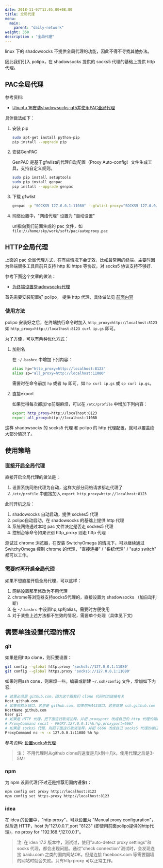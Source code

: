```yaml
---
date: 2018-11-07T13:05:00+08:00
title: 全局代理
menu:
  main:
    parent: "daily-network"
weight: 350
description : "全局代理"
---
```


linux 下的 shadowsocks 不提供全局代理的功能，因此不得不寻找其他办法。

因此我们引入 polipo，在 shadowsocks 提供的 socks5 代理的基础上提供 http 代理。

## PAC全局代理

参考资料:

- [Ubuntu 16安装shadowsocks-qt5并使用PAC全局代理](https://www.litcc.com/2016/12/29/Ubuntu16-shadowsocks-pac/)

具体做法如下：

1. 安装 pip

	```bash
	sudo apt-get install python-pip
	pip install --upgrade pip
	```

2. 安装GenPAC

	GenPAC 是基于gfwlist的代理自动配置（Proxy Auto-config）文件生成工具，支持自定义规则。

	```bash
	sudo pip install setuptools
	sudo pip install genpac
	pip install --upgrade genpac
	```

3. 下载 gfwlist

	```bash
	genpac -p "SOCKS5 127.0.0.1:11080" --gfwlist-proxy="SOCKS5 127.0.0.1:11080" --gfwlist-url=https://raw.githubusercontent.com/gfwlist/gfwlist/master/gfwlist.txt --output="/home/sky/work/soft/pac/autoproxy.pac"
   ```

4. 网络设置中，"网络代理" 设置为 "自动设置"

	url指向我们前面生成的 pac 文件，如 `file:///home/sky/work/soft/pac/autoproxy.pac`

## HTTP全局代理

上面的 pac 全局代理方式，在有些情况下会无效，比如最常用的终端。主要时因为终端很多工具目前只支持 http 和 https 等协议，对 socks5 协议支持不够好.

参考下面这个文章的做法：

- [为终端设置Shadowsocks代理](http://droidyue.com/blog/2016/04/04/set-shadowsocks-proxy-for-terminal/)

首先需要安装配置好 polipo， 提供 http 代理，具体做法见 [前面内容](polipo.md)

### 使用方法

polipo 安装好之后，在终端执行命令时加入 `http_proxy=http://localhost:8123` 如 `http_proxy=http://localhost:8123 curl ip.gs` 即可。

为了方便，可以有两种优化方式：

1. 加别名

	在 `~/.bashrc` 中增加下列内容：

	```bash
    alias hp="http_proxy=http://localhost:8123"
    alias sp="all_proxy=http://localhost:11080"
   ```

	需要时在命令前加 `hp` 或者 `hp` 即可，如 `hp curl ip.gs` 或 `sp curl ip.gs`。

2. 直接export

	如果觉得每次都加hp前缀麻烦，可以在 `/etc/profile` 中增加下列内容：

	```bash
    export http_proxy=http://localhost:8123
    export all_proxy=http://localhost:11080
   ```

这样 shadowsocks 的 socks5 代理 和 polipo 的 http 代理配置，就可以覆盖绝大部分情况了。

## 使用策略

### 直接开启全局代理

直接开启全局代理的做法是：

1. 设置系统网络代理为自动，这样大部分网络请求都走代理了
2. `/etc/profile` 中直接加入 `export http_proxy=http://localhost:8123`

此时开机之后：

1. shadowsocks 自动启动，提供 sockes5 代理
2. polipo自动启动，在 shadowsocks 的基础上提供 http 代理
3. 系统网络通过本地 pac 文件决定是否走 sockes5 代理
4. 控制台等命令如果识别 http_proxy 则走 http 代理

测试过 chrome 浏览器，在安装 SwitchyOmega 的情况下，可以继续通过 SwitchyOmega 控制 chrome 的代理，"直接连接" / "系统代理" / "auto switch" 都可以工作。

### 需要时再开启全局代理

如果不想直接开启全局代理，可以这样：

1. 网络设置那里修改为不用代理
2. chrome等浏览器支持socks5代理的，直接设置为 shadowsocks （加自动判断)
3. 在 `~/.bashrc` 中设置hp,sp的alias，需要时方便使用
4. 对于某些上述方法都不生效的情况，需要单个处理（具体见下文)

## 需要单独设置代理的情况

### git

如果是用http clone，则只要设置：

```bash
git config --global http.proxy 'socks5://127.0.0.1:11080'
git config --global https.proxy 'socks5://127.0.0.1:11080'
```

如果时用ssh cone，则麻烦一些。编辑或新建 `~/.ssh/config` 文件，增加如下内容:

```bash
# 这里必须是 github.com，因为这个跟我们 clone 代码时的链接有关
Host github.com
# 如果用默认端口，这里是 github.com，如果想用443端口，这里就是 ssh.github.com 详见 https://help.github.com/articles/using-ssh-over-the-https-port/
HostName github.com
User git
# 如果是 HTTP 代理，把下面这行取消注释，并把 proxyport 改成自己的 http 代理的端口
# ProxyCommand socat - PROXY:127.0.0.1:%h:%p,proxyport=6667
# 如果是 socks5 代理，则把下面这行取消注释，并把 6666 改成自己 socks5 代理的端口
ProxyCommand nc -v -x 127.0.0.1:11080 %h %p
```

参考资料: [设置socks5代理](http://www.jianshu.com/p/ff4093ed893f)

> 注： 不用代理时从github clone的速度是几k到十几k，使用代理之后是3-5M!

### npm

为 npm 设置代理(不过还是推荐用国内镜像)：

```bash
npm config set proxy http://localhost:8123
npm config set https-proxy http://localhost:8123
```

### idea

在 idea 的设置中，"http proxy"，可以设置为 "Manual proxy configuration"，然后选 HTTP，host 为"127.0.0.1",port "8123" (即使用前面polipo提供的http代理)，no proxy for "192.168.*,127.0.0.1"。

> 注: 在 idea 17.2 版本中，测试过，使用"auto-detect proxy settings"和 socks 代理，都会出现问题。通过"check connection"测试时，会发现连接 baidu.com 之类的国内网站OK，但是连接 facebook.com 等需要翻墙的网站时就会失败。只有http proxy 可以正常工作。